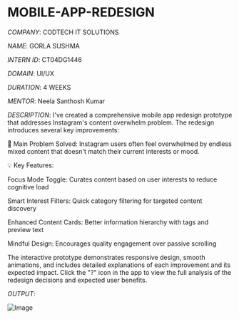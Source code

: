 # MOBILE-APP-REDESIGN

*COMPANY*: CODTECH IT SOLUTIONS

*NAME*: GORLA SUSHMA

*INTERN ID*: CT04DG1446

*DOMAIN*: UI/UX

*DURATION*: 4 WEEKS

*MENTOR*: Neela Santhosh Kumar

*DESCRIPTION*: I've created a comprehensive mobile app redesign prototype that addresses Instagram's content overwhelm problem. The redesign introduces several key improvements:

🎯 Main Problem Solved: Instagram users often feel overwhelmed by endless mixed content that doesn't match their current interests or mood.

💡 Key Features:

Focus Mode Toggle: Curates content based on user interests to reduce cognitive load

Smart Interest Filters: Quick category filtering for targeted content discovery

Enhanced Content Cards: Better information hierarchy with tags and preview text

Mindful Design: Encourages quality engagement over passive scrolling

The interactive prototype demonstrates responsive design, smooth animations, and includes detailed explanations of each improvement and its expected impact. Click the "?" icon in the app to view the full analysis of the redesign decisions and expected user benefits.

*OUTPUT*:

![Image](https://github.com/user-attachments/assets/78367a32-b727-4e40-9be1-0aef426e6f40)
